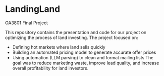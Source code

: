 # LandingLand

OA3801 Final Project

This repository contains the presentation and code for our project on optimizing the process of land investing.
The project focused on:
   - Defining hot markets where land sells quickly
   - Building an automated pricing model to generate accurate offer prices
   - Using automation (LLM parsing) to clean and format mailing lists
The goal was to reduce marketing waste, improve lead quality, and increase overall profitability for land investors.
